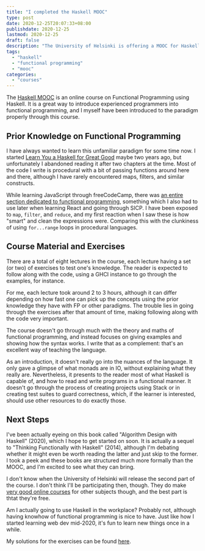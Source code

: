 ```yaml
---
title: "I completed the Haskell MOOC"
type: post
date: 2020-12-25T20:07:33+08:00
publishdate: 2020-12-25
lastmod: 2020-12-25
draft: false
description: "The University of Helsinki is offering a MOOC for Haskell, which is a great way to introduce experienced programmers into functional programming."
tags:
  - "haskell"
  - "functional programming"
  - "mooc"
categories:
  - "courses"
---
```


The [Haskell MOOC](https://haskell.mooc.fi/) is an online course on Functional Programming using Haskell.
It is a great way to introduce experienced programmers into functional programming,
and I myself have been introduced to the paradigm properly through this course.

<!--more-->

## Prior Knowledge on Functional Programming

I have always wanted to learn this unfamiliar paradigm for some time now.
I started [Learn You a Haskell for Great Good](http://learnyouahaskell.com/chapters) maybe two years ago,
but unfortunately I abandoned reading it after two chapters at the time.
Most of the code I write is procedural with a bit of passing functions around here and there,
although I have rarely encountered maps, filters, and similar constructs.

While learning JavaScript through freeCodeCamp,
there was [an entire section dedicated to functional programming](https://www.freecodecamp.org/learn/javascript-algorithms-and-data-structures/functional-programming/),
something which I also had to use later when learning React and going through SICP.
I have been exposed to `map`, `filter`, and `reduce`,
and my first reaction when I saw these is how "smart" and clean the expressions were.
Comparing this with the clunkiness of using `for...range` loops in procedural languages.

## Course Material and Exercises

There are a total of eight lectures in the course,
each lecture having a set (or two) of exercises to test one's knowledge.
The reader is expected to follow along with the code,
using a GHCI instance to go through the examples, for instance.

For me, each lecture took around 2 to 3 hours,
although it can differ depending on how fast one can pick up the concepts
using the prior knowledge they have with FP or other paradigms.
The trouble lies in going through the exercises after that amount of time,
making following along with the code very important.

The course doesn't go through much with the theory and maths of functional programming,
and instead focuses on giving examples and showing how the syntax works.
I write that as a complement: that's an excellent way of teaching the language.

As an introduction, it doesn't really go into the nuances of the language.
It only gave a glimpse of what monads are in IO, without explaining what they really are.
Nevertheless, it presents to the reader most of what Haskell is capable of,
and how to read and write programs in a functional manner.
It doesn't go through the process of creating projects using Stack
or in creating test suites to guard correctness,
which, if the learner is interested, should use other resources to do exactly those.

## Next Steps

I've been actually eyeing on this book called "Algorithm Design with Haskell" (2020),
which I hope to get started on soon.
It is actually a sequel to "Thinking Functionally with Haskell" (2014),
although I'm debating whether it might even be worth reading the latter
and just skip to the former.
I took a peek and these books are structured much more formally than the MOOC,
and I'm excited to see what they can bring.

I don't know when the University of Helsinki will release the second part of the course.
I don't think I'll be participating then, though.
They do make [very good online courses](https://www.mooc.fi/en) for other subjects though,
and the best part is thtat they're free.

Am I actually going to use Haskell in the workplace?
Probably not, although having knowhow of functional programming is nice to have.
Just like how I started learning web dev mid-2020,
it's fun to learn new things once in a while.

My solutions for the exercises can be found [here](https://github.com/janreggie/haskell-mooc).
